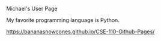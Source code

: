 Michael's User Page

My favorite programming language is Python.

https://bananasnowcones.github.io/CSE-110-Github-Pages/
